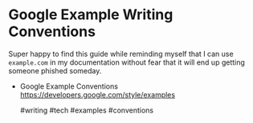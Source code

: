 # Google Example Writing Conventions

Super happy to find this guide while reminding myself that I can use
`example.com` in my documentation without fear that it will end up
getting someone phished someday.

* Google Example Conventions  
  https://developers.google.com/style/examples

    #writing #tech #examples #conventions
